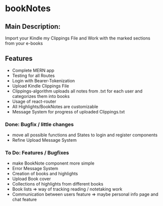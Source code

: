 # bookNotes
## Main Description:
Import your Kindle my Clippings File and Work with the marked sections from your e-books
## Features
- Complete MERN app
- Testing for all Routes
- Login with Bearer-Tokenization
- Upload Kindle Clippings File
- Clippings-algorithm uploads all notes from .txt for each user and categorizes them into books
- Usage of react-router
- All Highlights/BookNotes are customizable
- Message System for progress of uploaded Clippings.txt
### Done: Bugfix / little changes
- move all possible functions and States to login and register components
- Refine Upload Message System
### To Do: Features / Bugfixes
- make BookNote component more simple
- Error Message System
- Creation of books and highlights
- Upload Book cover
- Collections of highlights from different books
- Book lists => way of tracking reading / notetaking work
- Communication between users feature => maybe personal info page and chat feature